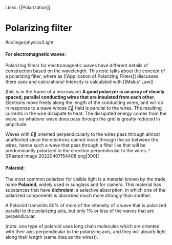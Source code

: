 Links: [[Polarization]]
# Polarizing filter
#college/physics/Light  

#### For electromagnetic waves:
Polarizing filters for electromagnetic waves have different details of construction based on the wavelength. This note talks about the concept of a polarizing filter, where as [[Application of Polarizing Filters]] discusses there uses and calculations! Intensity is calculated with [[Malus' Law]]

(this is in the frame of a microwave)
**A good polarizer is an array of closely spaced, parallel conducting wires that are insulated from each other.** 
Electrons move freely along the length of the conducting wires, and will do in response to a wave whose $\vec{E}$ field is parallel to the wires. The resulting currents in the wire dissipate to heat. The dissipated energy comes from the wave, so whatever wave does pass through the grid is greatly reduced in amplitude.

Waves with $\vec{E}$ oriented perpendicularly to the wires pass through almost unaffected since the electrons cannot move through the air between the wires, hence such a wave that pass through a filter like that will be predominantly polarized in the direction perpendicular to the wires.
![[Pasted image 20220407154408.png|300]]

#### Polaroid:
The most common polarizer for visible light is a material known by the trade name **Polaroid**, widely used in sunglass and for camera. This material has substances that have **dichroism**: a selective absorption, in which one of the polarized components is absorbed much more strongly than another.

A Polaroid transmits 80% of more of the intensity of a wave that is polarized parallel to the polarizing axis, but only 1% or less of the waves that are perpendicular.

(note: one type of polaroid uses long chain molecules which are oriented with their axis perpendicular to the polarizing axis, and they will absorb light along their length (same idea as the wires)).

